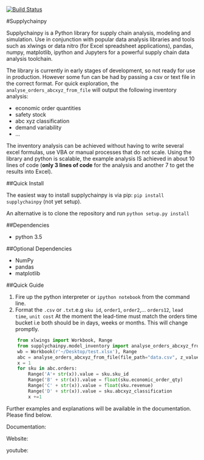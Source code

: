 [![Build Status](https://travis-ci.org/KevinFasusi/supplychainpy.svg?branch=master)](https://travis-ci.org/KevinFasusi/supplychainpy?branch=master)

#Supplychainpy

Supplychainpy is a Python library for supply chain analysis, modeling and simulation. Use in conjunction with popular
data analysis libraries and tools such as xlwings or data nitro (for Excel spreadsheet applications), pandas,
numpy, matplotlib, ipython and Jupyters for a powerful supply chain data analysis toolchain.

The library is currently in early stages of development, so not ready for use in production. However some fun can be had
by passing a csv or text file in the correct format. For quick exploration, the `analyse_orders_abcxyz_from_file`
will output the following inventory analysis:
- economic order quantities
- safety stock
- abc xyz classification
- demand variability
- ...


The inventory analysis can be achieved without having to write several excel formulas, use VBA or manual processes that
do not scale. Using the library and python is scalable, the example analysis IS achieved in about 10 lines of code
(**only 3 lines of code** for the analysis and another 7 to get the results into Excel).

##Quick Install

The easiest way to install supplychainpy is via pip: `pip install supplychainpy` (not yet setup).

An alternative is to clone the repository and run `python setup.py install`

##Dependencies

- python 3.5

##Optional Dependencies

- NumPy
- pandas
- matplotlib

##Quick Guide
1. Fire up the python interpreter or `ipython notebook` from the command line.
2. Format the `.csv` or `.txt`.e.g `sku id`, `order1`, `order2`,... `orders12`, `lead time`, `unit cost`
At the moment the lead-time must match the orders time bucket i.e both should be in days, weeks or months. This will
change promptly.


```python
	from xlwings import Workbook, Range
    from supplychainpy.model_inventory import analyse_orders_abcxyz_from_file
    wb = Workbook(r'~/Desktop/test.xlsx'), Range
    abc = analyse_orders_abcxyz_from_file(file_path="data.csv", z_value= 1.28, reorder_cost=5000, file_type="csv")
    x = 1
    for sku in abc.orders:
        Range('A'+ str(x)).value = sku.sku_id
        Range('B' + str(x)).value = float(sku.economic_order_qty)
        Range('C' + str(x)).value = float(sku.revenue)
        Range('D' + str(x)).value = sku.abcxyz_classification
        x +=1
```
Further examples and explanations will be available in the documentation. Please find below.


Documentation:

Website:

youtube:



